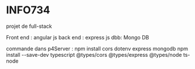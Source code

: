 # INFO734
projet de full-stack

Front end : angular js
back end : express js
dbb: Mongo DB

commande dans p4Server :
npm install cors dotenv express mongodb
npm install --save-dev typescript @types/cors @types/express @types/node ts-node
